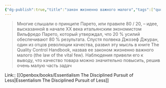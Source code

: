 ```yaml
---
{"dg-publish":true,"title":"закон жизненно важного малого","tags":["quotes"],"date":"2023-11-25T12:43:52+04:00","modified_at":"2023-12-13T10:29:39+03:00","alias":"закон жизненно важного малого","dg-path":"/quotes/202311251243.md","permalink":"/quotes/202311251243/","dgPassFrontmatter":true}
---
```



> Многие слышали о принципе Парето, или правиле 80 / 20, – идее, высказанной в начале XX века итальянским экономистом Вильфредо Парето, который утверждал, что 20 % усилий обеспечивают 80 % результата. Спустя полвека Джозеф Джуран, один из отцов революции качества, развил эту мысль в книге The Quality Control Handbook, назвав ее законом жизненно важного малого (the law of the vital few). Наблюдения привели его к выводу, что качество товара можно значительно повысить, решив очень малую часть задач

Link:: [[Openbox/books/Essentialism The Disciplined Pursuit of Less|Essentialism The Disciplined Pursuit of Less]]
